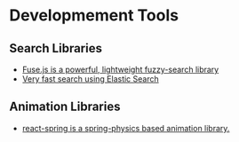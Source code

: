 # Developmement Tools

## Search Libraries

- [Fuse.js is a powerful, lightweight fuzzy-search library](https://fusejs.io/)
- [Very fast search using Elastic Search](https://github.com/appbaseio/reactivesearch)

## Animation Libraries

- [react-spring is a spring-physics based animation library.](https://www.react-spring.io/)
